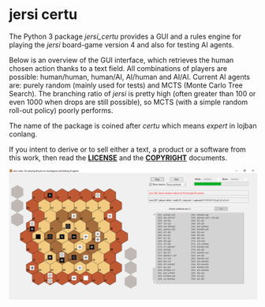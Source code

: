 # jersi certu

The Python 3 package *jersi_certu* provides a GUI and a rules engine for playing the *jersi* board-game version 4 and also for testing AI agents. 

Below is an overview of the GUI interface, which retrieves the human chosen action thanks to a text field. All combinations of players are possible: human/human, human/AI, AI/human and AI/AI. Current AI agents are: purely random (mainly used for tests) and MCTS (Monte Carlo Tree Search). The branching ratio of *jersi* is pretty high (often greater than 100 or even 1000 when drops are still possible), so MCTS (with a simple random roll-out policy) poorly performs.

The name of the package is coined after *certu* which means *expert* in lojban conlang.

If you intent to derive or to sell either a text, a product or a software from this work, then read the [**LICENSE**](./docs/LICENSE.txt) and the  [**COPYRIGHT**](./docs/COPYRIGHT.md)  documents.

![](./docs/jersi-scene.png)

<u></u>
